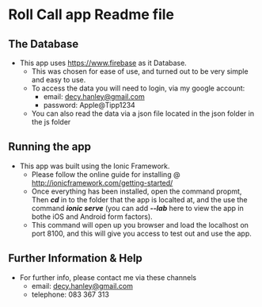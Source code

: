 # Roll Call app Readme file

## The Database

* This app uses https://www.firebase as it Database.
  * This was chosen for ease of use, and turned out to be very simple and easy to use.
  * To access the data you will need to login, via my google account:
    * email: decy.hanley@gmail.com
    * password: Apple@Tipp1234
  * You can also read the data via a json file located in the json folder in the js folder

## Running the app

* This app was built using the Ionic Framework.
  * Please follow the online guide for installing @ http://ionicframework.com/getting-started/
  * Once everything has been installed, open the command propmt, Then __*cd*__ in to the folder that the app is localted at, 
    and the use the command __*ionic serve*__ (you can add __*--lab*__ here to view the app in bothe iOS and Android form factors).
  * This command will open up you browser and load the localhost on port 8100, and this will give you access to test out and use the app.

## Further Information & Help

* For further info, please contact me via these channels
  * email: decy.hanley@gmail.com
  * telephone: 083 367 313 
